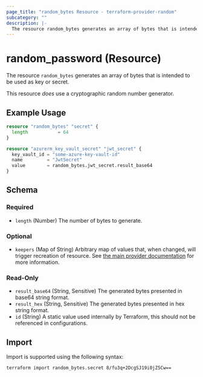 ```yaml
---
page_title: "random_bytes Resource - terraform-provider-random"
subcategory: ""
description: |-
  The resource random_bytes generates an array of bytes that is intended to be used as key or secret.
---
```


# random_password (Resource)

The resource `random_bytes` generates an array of bytes that is intended to be used as key or secret.

This resource *does* use a cryptographic random number generator.

## Example Usage

```terraform
resource "random_bytes" "secret" {
  length           = 64
}

resource "azurerm_key_vault_secret" "jwt_secret" {
  key_vault_id = "some-azure-key-vault-id"
  name         = "JwtSecret"
  value        = random_bytes.jwt_secret.result_base64
}
```

<!-- schema generated by tfplugindocs -->
## Schema

### Required

- `length` (Number) The number of bytes to generate.

### Optional

- `keepers` (Map of String) Arbitrary map of values that, when changed, will trigger recreation of resource. See [the main provider documentation](../index.html) for more information.

### Read-Only

- `result_base64` (String, Sensitive) The generated bytes presented in base64 string format.
- `result_hex` (String, Sensitive) The generated bytes presented in hex string format.
- `id` (String) A static value used internally by Terraform, this should not be referenced in configurations.

## Import

Import is supported using the following syntax:

```shell
terraform import random_bytes.secret 8/fu3q+2DcgSJ19i0jZ5Cw==
```
